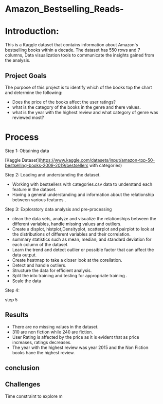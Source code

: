 # Amazon_Bestselling_Reads-

# Introduction:
This is a Kaggle dataset that contains information about Amazon's bestselling books within a decade. 
The dataset has 550 rows and 7 columns, Data visualization tools to communicate the insights gained from the analysis.

## Project  Goals
The purpose of this project is to identify which of the books top the chart and determine the following:
- Does the price of the books affect the user ratings?
- what is the category of the books in the genre and there values.
- what is the year with the highest review and what category of genre was reviewed most?

# Process
Step 1: Obtaining data

[Kaggle Dataset](https://www.kaggle.com/datasets/input/amazon-top-50-bestselling-books-2009-2019/bestsellers with categories)

Step 2: Loading and understanding the dataset.
- Working with bestsellers with categories.csv data to understand  each feature in the dataset.
- Having a general understanding and information about the relationship between various features .

Step 3: Exploratory data analysis and pre-processing 
- clean the data sets, analyze and visualize the relationships between the different variables, handle missing values and outliers.
- Create a displot, histplot,Densityplot, scatterplot and pairplot to look at the distributions of different variables and their correlation.
- summary statistics such as mean, median, and standard deviation for each column of the dataset. 
- Learn the trend and detect outlier or possible factor that can affect the data output.
- Create heatmap to take a closer look at the corellation.
- Detect and handle outliers.
- Structure the data for efficient analysis.
- Split the into training and testing for appropriate training .
- Scale the data 

Step 4: 

step 5



## Results
- There are no missing values in the dataset.
- 310 are  non fiction while 240 are fiction.
- User Rating is affected by the price as it is evident that as price increases, ratings decreases.
- The year with the highest review was  year 2015 and the Non Fiction books hane the highest review.
## conclusion
 
 ## Challenges
   Time constraint to explore m